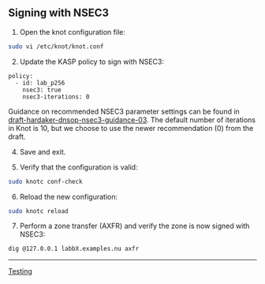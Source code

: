 ## Signing with NSEC3

1. Open the knot configuration file:
```bash
sudo vi /etc/knot/knot.conf
```
2. Update the KASP policy to sign with NSEC3:
```
policy:
  - id: lab_p256
    nsec3: true
    nsec3-iterations: 0
```
   Guidance on recommended NSEC3 parameter settings can be found in [draft-hardaker-dnsop-nsec3-guidance-03](https://datatracker.ietf.org/doc/html/draft-hardaker-dnsop-nsec3-guidance-03). The default number of iterations in Knot is 10, but we choose to use the newer recommendation (0) from the draft.

4. Save and exit.

5. Verify that the configuration is valid:
```bash
sudo knotc conf-check
```
6. Reload the new configuration:
```bash
sudo knotc reload
```

7. Perform a zone transfer (AXFR) and verify the zone is now signed with NSEC3:
```bash
dig @127.0.0.1 labbX.examples.nu axfr
```

---
[Testing](testing.md)